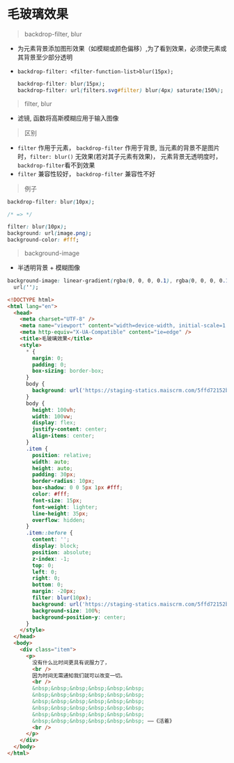 # 毛玻璃效果

> backdrop-filter, blur

- 为元素背景添加图形效果（如模糊或颜色偏移）,为了看到效果，必须使元素或其背景至少部分透明

- `backdrop-filter: <filter-function-list>blur(15px);`

  ```css
  backdrop-filter: blur(15px);
  backdrop-filter: url(filters.svg#filter) blur(4px) saturate(150%);
  ```

> filter, blur

- 滤镜, 函数将高斯模糊应用于输入图像

> 区别

- `filter` 作用于元素， `backdrop-filter` 作用于背景, 当元素的背景不是图片时，`filter: blur()` 无效果(若对其子元素有效果)， 元素背景无透明度时， `backdrop-filter`看不到效果
- `filter` 兼容性较好， `backdrop-filter` 兼容性不好

> 例子

```css
backdrop-filter: blur(10px);

/* => */

filter: blur(10px);
background: url(image.png);
background-color: #fff;
```

> background-image

- 半透明背景 + 模糊图像

```css
background-image: linear-gradient(rgba(0, 0, 0, 0.1), rgba(0, 0, 0, 0.1)),
  url('');
```

```html
<!DOCTYPE html>
<html lang="en">
  <head>
    <meta charset="UTF-8" />
    <meta name="viewport" content="width=device-width, initial-scale=1.0" />
    <meta http-equiv="X-UA-Compatible" content="ie=edge" />
    <title>毛玻璃效果</title>
    <style>
      * {
        margin: 0;
        padding: 0;
        box-sizing: border-box;
      }
      body {
        background: url('https://staging-statics.maiscrm.com/5ffd72152b12c8345512e7d2/modules/content/o_1ev8q1asbr5c18n19gk345mtn148n0/SP21_NSW_Air_Essence_131.png');
      }
      body {
        height: 100vh;
        width: 100vw;
        display: flex;
        justify-content: center;
        align-items: center;
      }
      .item {
        position: relative;
        width: auto;
        height: auto;
        padding: 30px;
        border-radius: 10px;
        box-shadow: 0 0 5px 1px #fff;
        color: #fff;
        font-size: 15px;
        font-weight: lighter;
        line-height: 35px;
        overflow: hidden;
      }
      .item::before {
        content: '';
        display: block;
        position: absolute;
        z-index: -1;
        top: 0;
        left: 0;
        right: 0;
        bottom: 0;
        margin: -20px;
        filter: blur(10px);
        background: url('https://staging-statics.maiscrm.com/5ffd72152b12c8345512e7d2/modules/content/o_1ev8q1asbr5c18n19gk345mtn148n0/SP21_NSW_Air_Essence_131.png');
        background-size: 100%;
        background-position-y: center;
      }
    </style>
  </head>
  <body>
    <div class="item">
      <p>
        没有什么比时间更具有说服力了，
        <br />
        因为时间无需通知我们就可以改变一切。
        <br />
        &nbsp;&nbsp;&nbsp;&nbsp;&nbsp;&nbsp;
        &nbsp;&nbsp;&nbsp;&nbsp;&nbsp;&nbsp;
        &nbsp;&nbsp;&nbsp;&nbsp;&nbsp;&nbsp;
        &nbsp;&nbsp;&nbsp;&nbsp;&nbsp;&nbsp;
        &nbsp;&nbsp;&nbsp;&nbsp;&nbsp;&nbsp;
        &nbsp;&nbsp;&nbsp;&nbsp;&nbsp;&nbsp; ——《活着》
        <br />
      </p>
    </div>
  </body>
</html>
```
